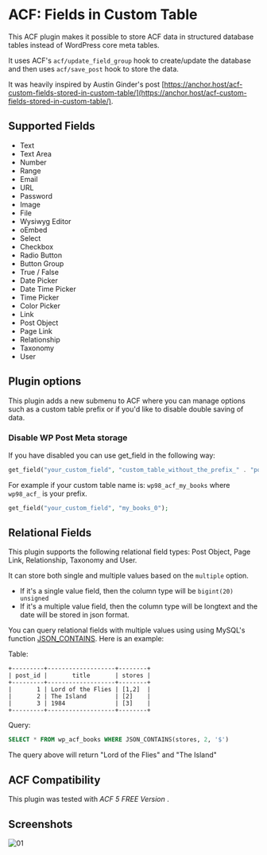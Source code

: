 # ACF: Fields in Custom Table

This ACF plugin makes it possible to store ACF data in structured database tables instead of WordPress core meta tables.

It uses ACF's `acf/update_field_group` hook to create/update the database and then uses `acf/save_post` hook to store the data.

It was heavily inspired by Austin Ginder's post [https://anchor.host/acf-custom-fields-stored-in-custom-table/](https://anchor.host/acf-custom-fields-stored-in-custom-table/).


## Supported Fields

- Text
- Text Area
- Number
- Range
- Email
- URL
- Password
- Image
- File
- Wysiwyg Editor
- oEmbed
- Select
- Checkbox
- Radio Button
- Button Group
- True / False
- Date Picker
- Date Time Picker
- Time Picker
- Color Picker
- Link
- Post Object
- Page Link
- Relationship
- Taxonomy
- User


## Plugin options

This plugin adds a new submenu to ACF where you can manage options such as a custom table prefix or if you'd like to disable double saving of data.

### Disable WP Post Meta storage

If you have disabled you can use get_field in the following way:
```php
get_field("your_custom_field", "custom_table_without_the_prefix_" . "post_id");
```
For example if your custom table name is: `wp98_acf_my_books` where `wp98_acf_` is your prefix.
```php
get_field("your_custom_field", "my_books_0");
```

## Relational Fields

This plugin supports the following relational field types: Post Object, Page Link, Relationship, Taxonomy and User.

It can store both single and multiple values based on the `multiple` option.

* If it's a single value field, then the column type will be `bigint(20) unsigned`
* If it's a multiple value field, then the column type will be longtext and the date will be stored in json format.

You can query relational fields with multiple values using using MySQL's function [JSON_CONTAINS](https://dev.mysql.com/doc/refman/5.7/en/json-search-functions.html#function_json-contains).
Here is an example:

Table:

```
+---------+-------------------+--------+
| post_id |       title       | stores |
+---------+-------------------+--------+
|       1 | Lord of the Flies | [1,2]  |
|       2 | The Island        | [2]    |
|       3 | 1984              | [3]    |
+---------+-------------------+--------+
```

Query:

```sql
SELECT * FROM wp_acf_books WHERE JSON_CONTAINS(stores, 2, '$')
```

The query above will return "Lord of the Flies" and "The Island"

## ACF Compatibility

This plugin was tested with *ACF 5 FREE Version* .

## Screenshots

![01](.wordpress-org/screenshot-1.png)
